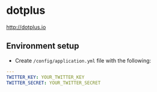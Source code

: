 dotplus
=======

http://dotplus.io

Environment setup
-----------------

* Create `/config/application.yml` file with the following:

```yaml
---
TWITTER_KEY: YOUR_TWITTER_KEY
TWITTER_SECRET: YOUR_TWITTER_SECRET
```

